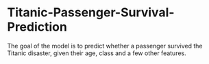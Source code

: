 # Titanic-Passenger-Survival-Prediction
The goal of the model is to predict whether a passenger survived the Titanic disaster, given their age, class and a few other features.
